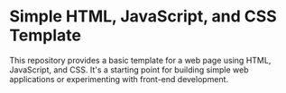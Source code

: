 # Simple HTML, JavaScript, and CSS Template

This repository provides a basic template for a web page using HTML, JavaScript, and CSS. It's a starting point for building simple web applications or experimenting with front-end development.
